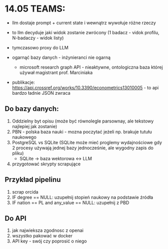 # 14.05 TEAMS:
- llm dostaje prompt + current state i wewnątrz wywołuje różne rzeczy
- to llm decyduje jaki widok zostanie zwrócony (1 badacz - vidok profilu, N-badaczy - widok listy)
- tymczasowo proxy do LLM

- ogarnąć bazy danych - inżynieranci nie ogarną
  - microsoft research graph API - nieaktywne, ontologiczna baza której używał magistrant prof. Marciniaka

- publikacje: https://api.crossref.org/works/10.3390/econometrics13010005 - to api bardzo ładnie JSON zwraca

  
## Do bazy danych:
1. Oddzielny byt opisu (może być równolegle parsownay, ale tekstowy najlepiej jak zostanie)
2. PBN - polska baza nauki - mozna poczytać jeżeli np. brakuje tutułu naukowego
3. PostgreSQL vs SQLite (SQLite może mieć proglemy wydajnościowe gdy 2 procesy używają jednej bazy jednocześnie, ale wygodny zapis do pliku)
    - SQLite -> baza wektorowa <-> LLM
4. przygotować skrypty scrapujące

## Przykład pipelinu
1. scrap orcida
2. IF degree == NULL: uzupełnij stopień naukowy na podstawie źródła
3. IF nation == PL and any_value == NULL: uzupełnij z PBD

## Do API
1. jak najwieksza zgodnosc z openai
2. wszystko pakować w docker
3. API key - swój czy poprosić o niego  
